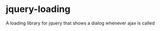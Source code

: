 jquery-loading
==============

A loading library for jquery that shows a dialog whenever ajax is called
